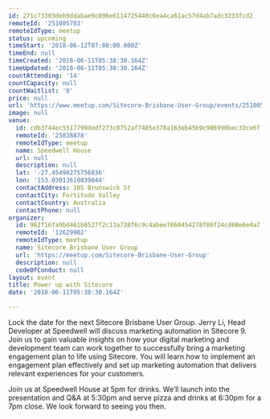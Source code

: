 ```yaml
---
id: 271c73303deb9ddabae9c096e6114725448c6ea4ca61ac57d4ab7adc3233fcd2
remoteId: '251005783'
remoteIdType: meetup
status: upcoming
timeStart: '2018-06-12T07:00:00.000Z'
timeEnd: null
timeCreated: '2018-06-11T05:38:30.164Z'
timeUpdated: '2018-06-11T05:38:30.164Z'
countAttending: '14'
countCapacity: null
countWaitlist: '0'
price: null
url: 'https://www.meetup.com/Sitecore-Brisbane-User-Group/events/251005783/'
image: null
venue:
  id: cdb3f44ec5517799dedf273c8752af7485e378a163eb45b9c906990bec33ce6f
  remoteId: '25838878'
  remoteIdType: meetup
  name: Speedwell House
  url: null
  description: null
  lat: '-27.45498275756836'
  lon: '153.03013610839844'
  contactAddress: 105 Brunswick St
  contactCity: Fortitude Valley
  contactCountry: Australia
  contactPhone: null
organizer:
  id: 962f16fa9bd461b0527f2c13a738f6c9c4abee7660454278f86f24cd68e6e4a7
  remoteId: '12629902'
  remoteIdType: meetup
  name: Sitecore Brisbane User Group
  url: 'https://meetup.com/Sitecore-Brisbane-User-Group'
  description: null
  codeOfConduct: null
layout: event
title: Power up with Sitecore
date: '2018-06-11T05:38:30.164Z'

---
```

<p>Lock the date for the next Sitecore Brisbane User Group. Jerry Li, Head Developer at Speedwell will discuss marketing automation in Sitecore 9. Join us to gain valuable insights on how your digital marketing and development team can work together to successfully bring a marketing engagement plan to life using Sitecore. You will learn how to implement an engagement plan effectively and set up marketing automation that delivers relevant experiences for your customers.</p> <p>Join us at Speedwell House at 5pm for drinks. We’ll launch into the presentation and Q&amp;A at 5:30pm and serve pizza and drinks at 6:30pm for a 7pm close. We look forward to seeing you then.</p>
